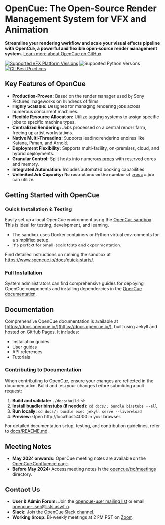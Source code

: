 # OpenCue: The Open-Source Render Management System for VFX and Animation

**Streamline your rendering workflow and scale your visual effects pipeline with OpenCue, a powerful and flexible open-source render management system.** [Learn more about OpenCue on GitHub](https://github.com/AcademySoftwareFoundation/OpenCue).

[![Supported VFX Platform Versions](https://img.shields.io/badge/vfx%20platform-2021--2024-lightgrey.svg)](http://www.vfxplatform.com/)
![Supported Python Versions](https://img.shields.io/badge/python-3.6+-blue.svg)
[![CII Best Practices](https://bestpractices.coreinfrastructure.org/projects/2837/badge)](https://bestpractices.coreinfrastructure.org/projects/2837)

## Key Features of OpenCue

*   **Production-Proven:** Based on the render manager used by Sony Pictures Imageworks on hundreds of films.
*   **Highly Scalable:** Designed for managing rendering jobs across numerous concurrent machines.
*   **Flexible Resource Allocation:** Utilize tagging systems to assign specific jobs to specific machine types.
*   **Centralized Rendering:** Jobs processed on a central render farm, freeing up artist workstations.
*   **Native Multi-Threading:** Supports leading rendering engines like Katana, Prman, and Arnold.
*   **Deployment Flexibility:** Supports multi-facility, on-premises, cloud, and hybrid deployments.
*   **Granular Control:** Split hosts into numerous [procs](https://www.opencue.io/docs/concepts/glossary/#proc) with reserved cores and memory.
*   **Integrated Automation:** Includes automated booking capabilities.
*   **Unlimited Job Capacity:** No restrictions on the number of [procs](https://www.opencue.io/docs/concepts/glossary/#proc) a job can utilize.

## Getting Started with OpenCue

### Quick Installation & Testing

Easily set up a local OpenCue environment using the [OpenCue sandbox](https://github.com/AcademySoftwareFoundation/OpenCue/blob/master/sandbox/README.md). This is ideal for testing, development, and learning.

*   The sandbox uses Docker containers or Python virtual environments for a simplified setup.
*   It's perfect for small-scale tests and experimentation.

Find detailed instructions on running the sandbox at https://www.opencue.io/docs/quick-starts/.

### Full Installation

System administrators can find comprehensive guides for deploying OpenCue components and installing dependencies in the [OpenCue documentation](https://www.opencue.io/docs/getting-started/).

## Documentation

Comprehensive OpenCue documentation is available at [https://docs.opencue.io/](https://docs.opencue.io/), built using Jekyll and hosted on GitHub Pages. It includes:

*   Installation guides
*   User guides
*   API references
*   Tutorials

### Contributing to Documentation

When contributing to OpenCue, ensure your changes are reflected in the documentation.  Build and test your changes before submitting a pull request:

1.  **Build and validate:** `./docs/build.sh`
2.  **Install bundler binstubs (if needed):** `cd docs/; bundle binstubs --all`
3.  **Run locally:** `cd docs/; bundle exec jekyll serve --livereload`
4.  **Preview:** Open http://localhost:4000 in your browser.

For detailed documentation setup, testing, and contribution guidelines, refer to [docs/README.md](https://github.com/AcademySoftwareFoundation/OpenCue/blob/master/docs/README.md).

## Meeting Notes

*   **May 2024 onwards:**  OpenCue meeting notes are available on the [OpenCue Confluence page](http://wiki.aswf.io/display/OPENCUE/OpenCue+Home).
*   **Before May 2024:** Access meeting notes in the [opencue/tsc/meetings](https://github.com/AcademySoftwareFoundation/OpenCue/tree/master/tsc/meetings) directory.

## Contact Us

*   **User & Admin Forum:** Join the [opencue-user mailing list](https://lists.aswf.io/g/opencue-user) or email <opencue-user@lists.aswf.io>.
*   **Slack:** Join the [OpenCue Slack channel](https://academysoftwarefdn.slack.com/archives/CMFPXV39Q).
*   **Working Group:** Bi-weekly meetings at 2 PM PST on [Zoom](https://www.google.com/url?q=https://zoom-lfx.platform.linuxfoundation.org/meeting/95509555934?password%3Da8d65f0e-c5f0-44fb-b362-d3ed0c22b7c1&sa=D&source=calendar&ust=1717863981078692&usg=AOvVaw1zRcYz7VPAwfwOXeBPpoM6).